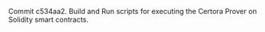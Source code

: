 Commit c534aa2.                    Build and Run scripts for executing the Certora Prover on Solidity smart contracts.